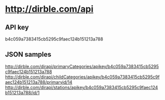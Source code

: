 http://dirble.com/api
=====================

API key
-------
b4c059a7383415cb5295c9faec124b151213a788

JSON samples
------------

http://dirble.com/dirapi/primaryCategories/apikey/b4c059a7383415cb5295c9faec124b151213a788
http://dirble.com/dirapi/childCategories/apikey/b4c059a7383415cb5295c9faec124b151213a788/primaryid/14
http://dirble.com/dirapi/stations/apikey/b4c059a7383415cb5295c9faec124b151213a788/id/1


